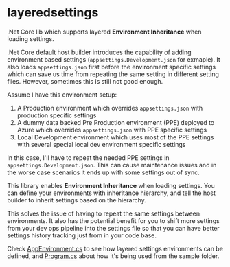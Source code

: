 # layeredsettings
.Net Core lib which supports layered **Environment Inheritance** when loading settings.

.Net Core default host builder introduces the capability of adding environment based settings (```appsettings.Development.json``` for exmaple). It also loads ```appsettings.json``` first before the environment specific settings which can save us time from repeating the same setting in different setting files.
However, sometimes this is still not good enough.

Assume I have this environment setup:
1. A Production environment which overrides ```appsettings.json``` with production specific settings
1. A dummy data backed Pre Production environment (PPE) deployed to Azure which overrides ```appsettings.json``` with PPE specific settings
1. Local Development environment which uses most of the PPE settings with several special local dev environment specific settings

In this case, I'll have to repeat the needed PPE settings in ```appsettings.Development.json```. This can cause maintenance issues and in the worse case scenarios it ends up with some settings out of sync.

This library enables **Environment Inheritance** when loading settings. You can define your environments with inheritance hierarchy, and tell the host builder to inherit settings based on the hierarchy.

This solves the issue of having to repeat the same settings between environments. It also has the potential benefit for you to shift more settings from your dev ops pipeline into the settings file so that you can have better settings history tracking just from in your code base.

Check [AppEnvironment.cs](https://github.com/sidecus/layeredsettings/blob/master/sample/AppEnvironments.cs) to see how layered settings environments can be defined, and [Program.cs](https://github.com/sidecus/layeredsettings/blob/master/sample/Program.cs) about how it's being used from the sample folder.